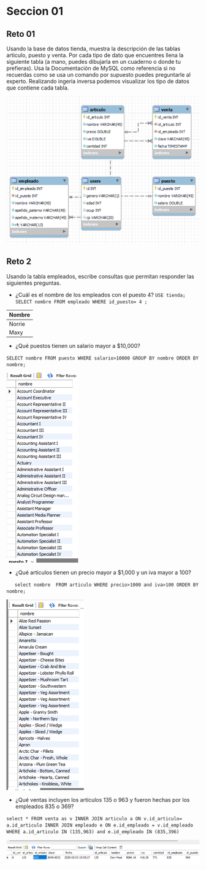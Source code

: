 # Seccion 01

## Reto 01
Usando la base de datos tienda, muestra la descripción de las tablas articulo, puesto y venta. Por cada tipo de dato que encuentres llena la siguiente tabla (a mano, puedes dibujarla en un cuaderno o donde tu prefieras). Usa la Documentación de MySQL como referencia si no recuerdas como se usa un comando por supuesto puedes preguntarle al experto.
Realizando ingeria inversa podemos visualizar los tipo de datos que contiene cada tabla.

![](https://github.com/reinozab/BEDU/blob/db92e971da3a62fd0919b35f6dac49eb5dcbc020/Modulo%201%20Introduccion%20a%20BD/Img/sec01rt01.png)

## Reto 2
Usando la tabla empleados, escribe consultas que permitan responder las siguientes preguntas.

-  ¿Cuál es el nombre de los empleados con el puesto 4?
`USE tienda;
SELECT nombre
FROM empleado
WHERE id_puesto= 4 ;`

|  Nombre |
| ------------|
|  Norrie |
| Maxy|

- ¿Qué puestos tienen un salario mayor a $10,000?


`SELECT nombre
FROM puesto
WHERE salario>10000
GROUP BY nombre
ORDER BY nombre;`

![](https://github.com/reinozab/BEDU/blob/091200916bcd7b8b392d9b04dc8957ebf2e0fbdd/Modulo%201%20Introduccion%20a%20BD/Img/sec01rt02.png)

- ¿Qué articulos tienen un precio mayor a $1,000 y un iva mayor a 100?


`   select nombre 
    FROM articulo
    WHERE precio>1000 and iva>100
    ORDER BY nombre;`
    
    
![](https://github.com/reinozab/BEDU/blob/94871c09049626179103b938ccf66ca069f6671c/Modulo%201%20Introduccion%20a%20BD/Img/sec01rt02_2.png)


- ¿Qué ventas incluyen los artículos 135 o 963 y fueron hechas por los empleados 835 o 369?


`select *
FROM venta as v
INNER JOIN articulo a
ON v.id_articulo= a.id_articulo
INNER JOIN empleado e
ON e.id_empleado = v.id_empleado
WHERE a.id_articulo IN (135,963) and e.id_empleado IN (835,396)`

![](https://github.com/reinozab/BEDU/blob/a493aae7a578a87305d0a5124b83f2210fa2f2eb/Modulo%201%20Introduccion%20a%20BD/Img/sec01rt02_3.png)
